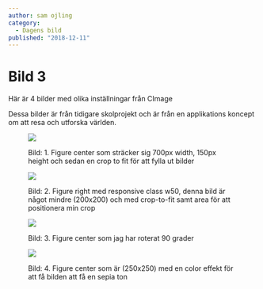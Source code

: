 ```yaml
---
author: sam ojling
category:
  - Dagens bild
published: "2018-12-11"
---
```


# Bild 3

Här är 4 bilder med olika inställningar från CImage

Dessa bilder är från tidigare skolprojekt <!--more--> och är från en applikations koncept om att resa och utforska världen.

<!--more-->

<figure class="figure center">
    <img src="image/wndr/wndr_3.png?w=700&h=150&crop-to-fit">
    <figcaption>
      <p>Bild: 1. Figure center som sträcker sig 700px width, 150px height och sedan en crop to fit för att fylla ut bilder</p>
    </figcaption>
</figure>

<figure class="figure right w50">
    <img src="image/wndr/wndr_3.png?w=200&h=200&crop-to-fit&area=50,50,25,25">
    <figcaption>
      <p>Bild: 2. Figure right med responsive class w50, denna bild är något mindre (200x200) och med crop-to-fit samt area för att positionera min crop</p>
    </figcaption>
</figure>

<figure class="figure center">
    <img src="image/wndr/wndr_3.png?&r=90">
    <figcaption>
      <p>Bild: 3. Figure center som jag har roterat 90 grader</p>
    </figcaption>
</figure>

<figure class="figure center">
    <img src="image/wndr/wndr_3.png&w=250&h=250&f=colorize,100,60,0,0">
    <figcaption>
      <p>Bild: 4. Figure center som är (250x250) med en color effekt för att få bilden att få en sepia ton</p>
    </figcaption>
</figure>
